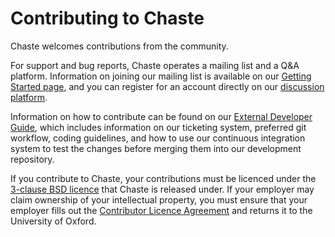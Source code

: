 # Contributing to Chaste

Chaste welcomes contributions from the community.

For support and bug reports, Chaste operates a mailing list and a Q&A platform.
Information on joining our mailing list is available on our [Getting Started page](https://chaste.github.io/docs/), and you can register for an account directly on our [discussion platform](https://github.com/Chaste/Chaste/discussions).

Information on how to contribute can be found on our [External Developer Guide](https://chaste.github.io/docs/dev-guides/), which includes information on our ticketing system, preferred git workflow, coding guidelines, and how to use our continuous integration system to test the changes before merging them into our development repository.

If you contribute to Chaste, your contributions must be licenced under the [3-clause BSD licence](licencing/README_LICENCING.md) that Chaste is released under.
If your employer may claim ownership of your intellectual property, you must ensure that your employer fills out the [Contributor Licence Agreement](licencing/ContributorLicenceAgreement.docx) and returns it to the University of Oxford.
